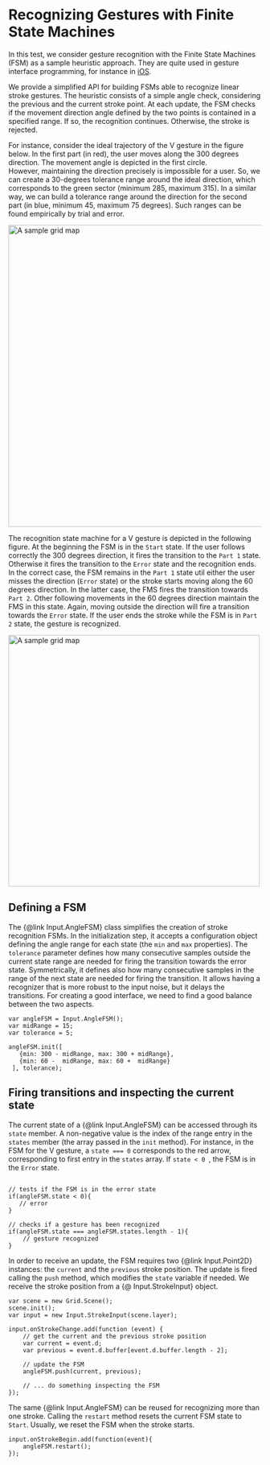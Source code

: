 Recognizing Gestures with Finite State Machines
===

In this test, we consider gesture recognition with the Finite State Machines (FSM) as a sample heuristic approach. 
They are quite used in gesture interface programming, for instance in 
<a href="https://developer.apple.com/documentation/uikit/touches_presses_and_gestures/implementing_a_custom_gesture_recognizer/about_the_gesture_recognizer_state_machine">
iOS</a>. 

We provide a simplified API for building FSMs able to recognize linear stroke gestures. The heuristic consists of a 
simple angle check, considering the previous and the current stroke point. At each update, the FSM
checks if the movement direction angle defined by the two points is contained in a  specified range. 
If so, the recognition continues. Otherwise, the stroke is rejected. 

For instance, consider the ideal trajectory of the V gesture in the figure below. In the first part (in red),
the user moves along the 300 degrees direction. The movement angle is depicted in the first circle.  
However, maintaining the direction precisely is impossible for a user. So, we can create a 30-degrees tolerance range 
around the ideal direction, which corresponds to the green sector (minimum 285, maximum 315). 
In a similar way, we can build a tolerance range around the direction for the second part 
(in blue, minimum 45, maximum 75 degrees). Such ranges can be found empirically by trial and error. 

<img src="./tutorials/img/5-1-angles.png" alt="A sample grid map" style="width: 600px;"/> 

The recognition state machine for a V gesture is depicted in the following figure. At the beginning the FSM is in the 
`Start` state. If the user follows correctly the 300 degrees direction, it fires the transition to the `Part 1` state. 
Otherwise it fires the transition to the `Error` state and the recognition ends.
In the correct case, the FSM remains in the `Part 1` state util either the user misses the direction (`Error` state) or
the stroke starts moving along the 60 degrees direction. In the latter case, the FMS fires the transition towards `Part 2`.
Other following movements in the 60 degrees direction maintain the FMS in this state. Again, moving outside the direction
will fire a transition towards the `Error` state. 
If the user ends the stroke while the FSM is in `Part 2` state, the gesture is recognized.

<img src="./tutorials/img/5-2-angles.png" alt="A sample grid map" style="width: 500px;"/> 

Defining a FSM
---

The {@link Input.AngleFSM} class simplifies the creation of stroke recognition FSMs. 
In the initialization step, it  accepts a configuration object 
defining the angle range for each state (the `min` and `max` properties). 
The `tolerance` parameter defines how many consecutive samples outside the current state range are needed for firing
the transition towards the error state. Symmetrically, it defines also how many consecutive samples in the range of 
the next state are needed for firing the transition. 
It allows having a recognizer that is more robust to the input noise, but it  delays the transitions. 
For creating a good interface, we need to find a good balance between the two aspects. 

````
var angleFSM = Input.AngleFSM();
var midRange = 15;
var tolerance = 5;

angleFSM.init([
   {min: 300 - midRange, max: 300 + midRange},
   {min: 60 -  midRange, max: 60 +  midRange}
 ], tolerance);
 ````

Firing transitions and inspecting the current state
---

The current state of a {@link Input.AngleFSM} can be accessed through its `state` member. A non-negative value
is the index of the range entry in the `states` member (the array passed in the `init` method). 
For instance, in the FSM for the V gesture, a `state === 0` corresponds to the red arrow, corresponding to first entry 
in the `states` array. If `state < 0 `, the FSM is in the `Error` state.

````

// tests if the FSM is in the error state
if(angleFSM.state < 0){
   // error 
}

// checks if a gesture has been recognized
if(angleFSM.state === angleFSM.states.length - 1){
    // gesture recognized
}

````

In order to receive an update, the FSM requires two {@link Input.Point2D} instances: the `current`  and the `previous` 
stroke position. The update is fired calling the `push` method, which modifies the `state` variable if needed.
We receive the stroke position from a {@ Input.StrokeInput} object. 

````
var scene = new Grid.Scene();
scene.init();
var input = new Input.StrokeInput(scene.layer);

input.onStrokeChange.add(function (event) {
    // get the current and the previous stroke position
    var current = event.d;
    var previous = event.d.buffer[event.d.buffer.length - 2];
    
    // update the FSM
    angleFSM.push(current, previous);
    
    // ... do something inspecting the FSM
});
````

The same {@link Input.AngleFSM} can be reused for recognizing more than one stroke. Calling the `restart` method
resets the current FSM state to `Start`. Usually, we reset the FSM when the stroke starts. 

````
input.onStrokeBegin.add(function(event){
    angleFSM.restart();
});

````





